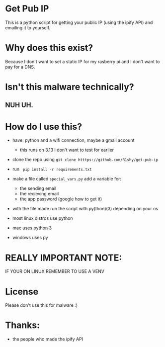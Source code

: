 # Get Pub IP

This is a python script for getting your public IP (using the ipify API) and emailing it to yourself.

# Why does this exist?

Because I don't want to set a static IP for my rasberry pi and I don't want to pay for a DNS.

# Isn't this malware technically?

## NUH UH.

# How do I use this?

- have: python and a wifi connection, maybe a gmail account
    - this runs on 3.13 I don't want to test for earlier
- clone the repo using 
``` git clone htttps://github.com/R1shy/get-pub-ip ```

- run ``` pip install -r requirements.txt```
- make a file called ``` special_vars.py ```
add a variable for:
    - the sending email
    - the recieving email
    - the app password (google how to get it)

- with the file made run the script with py(thon)(3) depending on your os
- most linux distros use python
- mac uses python 3
- windows uses py

# REALLY IMPORTANT NOTE:

IF YOUR ON LINUX REMEMBER TO USE A VENV


# License

Please don't use this for malware :)

# Thanks:
- the people who made the ipify API